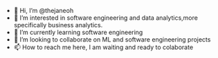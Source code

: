 - 👋 Hi, I’m @thejaneoh
- 👀 I’m interested in software engineering and data analytics,more specifically business analytics.
- 🌱 I’m currently learning software engineering
- 💞️ I’m looking to collaborate on ML and software engineering projects
- 📫 How to reach me here, I am waiting and ready to colaborate

<!---
thejaneOh/thejaneOh is a ✨ special ✨ repository because its `README.md` (this file) appears on your GitHub profile.
You can click the Preview link to take a look at your changes.
--->
